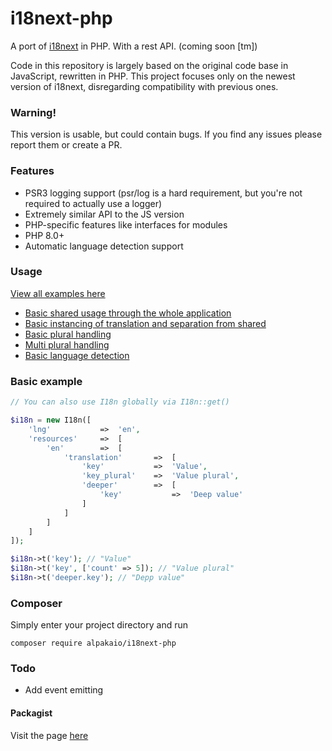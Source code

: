 # i18next-php

A port of [i18next](https://www.i18next.com/) in PHP. With a rest API. (coming soon \[tm\])

Code in this repository is largely based on the original code base in JavaScript, rewritten in PHP.
This project focuses only on the newest version of i18next, disregarding compatibility with previous ones.

### Warning!

This version is usable, but could contain bugs. 
If you find any issues please report them or create a PR.

### Features

* PSR3 logging support (psr/log is a hard requirement, but you're not required to actually use a logger)
* Extremely similar API to the JS version
* PHP-specific features like interfaces for modules
* PHP 8.0+ 
* Automatic language detection support

### Usage

[View all examples here](examples)

* [Basic shared usage through the whole application](examples/example-shared.php)
* [Basic instancing of translation and separation from shared](examples/example-instance.php)
* [Basic plural handling](examples/example-plurals.php)
* [Multi plural handling](examples/example-multi-plurals.php)
* [Basic language detection](examples/example-detect.php)

### Basic example

```php
// You can also use I18n globally via I18n::get()

$i18n = new I18n([
    'lng'           =>  'en',
    'resources'     =>  [
        'en'        =>  [
            'translation'       =>  [
                'key'           =>  'Value',
                'key_plural'    =>  'Value plural',
                'deeper'        =>  [
                    'key'           =>  'Deep value'
                ]
            ]
        ]
    ]
]);

$i18n->t('key'); // "Value"
$i18n->t('key', ['count' => 5]); // "Value plural"
$i18n->t('deeper.key'); // "Depp value"
```

### Composer

Simply enter your project directory and run

`composer require alpakaio/i18next-php`

### Todo

* Add event emitting

#### Packagist

Visit the page [here](https://packagist.org/packages/alpakaio/i18next-php)
